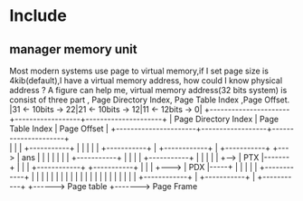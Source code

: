 # Include
## manager memory unit
Most modern systems use page to virtual memory,if I set page size is 4kib(default),I have a virtual memory address, how could I know physical address ?
A figure can help me, virtual memory address(32 bits system) is consist of three part , Page Directory Index, Page Table Index ,Page Offset.
	|31	<-	 10bits   -> 22|21 <- 10bits -> 12|11 <-    12bits  -> 0|
	+----------------------+------------------+---------------------+
	| Page Directory Index | Page Table Index |		Page Offset		|
	+----------------------+------------------+---------------------+	
				|			   |						  |
	+-----------+			   |						  |	
	|						   |						  |		+-----------+
	|	  +------------+	   |	+-----------+		  +---> |  	 ans 	|
	|     | 		   |	   |	|			|				+-----------+
	| 	  | 		   |	   |	+-----------+				|			|
	|	  | 		   |	   +--> |	 PTX    |-------+		|			|
	|	  +------------+			+-----------+		|		|			|
	+---> |		PDX	   |-----+		|			|		|		|			|
		  +------------+	 |		|			|		|		|			|
		  |			   |	 |		|			|		|		|			|
		  | 		   |	 |		|			|		|		|			|
		  +------------+	 |		+-----------+		|		+-----------+
							 +------> Page table		+-------> Page Frame
